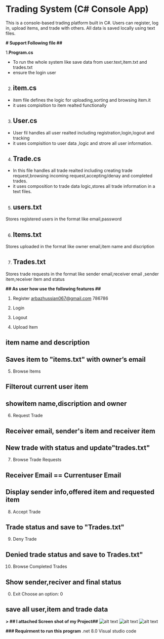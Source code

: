 # Trading System (C# Console App)

This is a console-based trading platform built in C#. Users can register, log in, upload items, and trade with others. All data is saved locally using text files.

**#  Support Following file           ##**

1.**Program.cs** 
* To run the whole system like save data from user.text,item.txt and trades.txt 
* ensure the login user

2. ## item.cs

* item file defines the logic for uploading,sorting and browsing item.it  
* it uses compisition to item realted functionally

3. ## User.cs

* User fil handles all user realted including registration,login,logout and tracking
* it uses compisition to user data ,logic and strore all user information.

4. ## Trade.cs

* In this file handles all trade realted including creating trade request,browsing incoming request,accepting/denay and completed trades.
* it uses composition to trade data logic,stores all trade information in a text files.

5. ## users.txt
Stores registered users in the format like email,password

6. ## Items.txt
Stores uploaded in the format like owner email,item name and discription

7. ## Trades.txt
Stores trade requests in the format like sender email,receiver email ,sender item,receiver item and status


**##  As user how use the following features    ##**

1. Register
arbazhussian067@gmail.com
786786
 2. Login 

 3. Logout 

 4. Upload Item 
 ##  item name and description
 ##  Saves item to "items.txt" with owner’s email

 5. Browse Items 
 ##  Filterout current user item
 ##  showitem name,discription and owner

 6. Request Trade 
 ##  Receiver email, sender's item and receiver item
 ##  New trade with status and update"trades.txt"

 7. Browse Trade Requests 
 ## Receiver Email == Currentuser Email
 ## Display sender info,offered item and requested item

 8. Accept Trade 
## Trade status and save to "Trades.txt"

 9. Deny Trade 
## Denied trade status and save to Trades.txt"

 10. Browse Completed Trades 
 ##  Show sender,reciver and final status

 0. Exit Choose an option: 0
 ## save all user,item and trade data


**> ## I attached Screen shot of my Project##**
![alt text](<Screenshot 2025-10-04 130150.png>)
![alt text](<Screenshot 2025-10-04 130012.png>)
![alt text](<Screenshot 2025-10-04 163108.png>)



**### Requirment to run this program**
.net 8.0
Visual studio code

